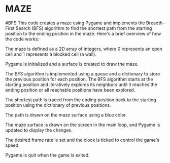 # MAZE 
#BFS
This code creates a maze using Pygame and implements the Breadth-First Search (BFS) algorithm to find the shortest path from the starting position to the ending position in the maze. Here's a brief overview of how the code works:

The maze is defined as a 2D array of integers, where 0 represents an open cell and 1 represents a blocked cell (a wall).

Pygame is initialized and a surface is created to draw the maze.

The BFS algorithm is implemented using a queue and a dictionary to store the previous position for each position. The BFS algorithm starts at the starting position and iteratively explores its neighbors until it reaches the ending position or all reachable positions have been explored.

The shortest path is traced from the ending position back to the starting position using the dictionary of previous positions.

The path is drawn on the maze surface using a blue color.

The maze surface is drawn on the screen in the main loop, and Pygame is updated to display the changes.

The desired frame rate is set and the clock is ticked to control the game's speed.

Pygame is quit when the game is exited.
